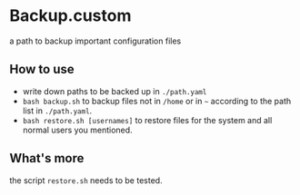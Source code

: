 # Backup.custom
a path to backup important configuration files
## How to use
- write down paths to be backed up in `./path.yaml`
- `bash backup.sh` to backup files not in `/home` or in `~` according to the path list in `./path.yaml`.
- `bash restore.sh [usernames]` to restore files for the system and all normal users you mentioned.

## What's more
the script `restore.sh` needs to be tested.
